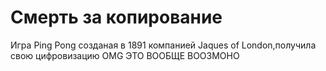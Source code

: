 # Смерть за копирование
Игра Ping Pong созданая в 1891 компанией Jaques of London,получила свою цифровизацию OMG ЭТО ВООБЩЕ ВООЗМОНО
